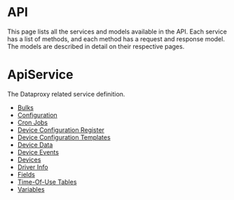 # API

This page lists all the services and models available in the API. Each service has a list of methods, and each method has a request and response model. The models are described in detail on their respective pages.

# ApiService

The Dataproxy related service definition.

- [Bulks](service-bulks-apiservice.md)
- [Configuration](service-configuration-apiservice.md)
- [Cron Jobs](service-cron-jobs-apiservice.md)
- [Device Configuration Register](service-device-configuration-register-apiservice.md)
- [Device Configuration Templates](service-device-configuration-templates-apiservice.md)
- [Device Data](service-device-data-apiservice.md)
- [Device Events](service-device-events-apiservice.md)
- [Devices](service-devices-apiservice.md)
- [Driver Info](service-driver-info-apiservice.md)
- [Fields](service-fields-apiservice.md)
- [Time-Of-Use Tables](service-time-of-use-tables-apiservice.md)
- [Variables](service-variables-apiservice.md)

